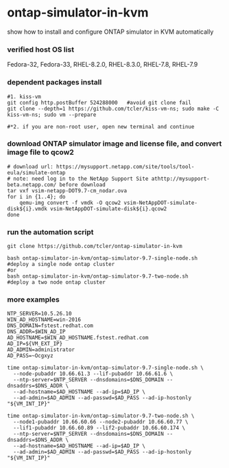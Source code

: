 # ontap-simulator-in-kvm
show how to install and configure ONTAP simulator in KVM automatically

### verified host OS list
Fedora-32, Fedora-33, RHEL-8.2.0, RHEL-8.3.0, RHEL-7.8, RHEL-7.9

### dependent packages install
```
#1. kiss-vm
git config http.postBuffer 524288000   #avoid git clone fail
git clone --depth=1 https://github.com/tcler/kiss-vm-ns; sudo make -C kiss-vm-ns; sudo vm --prepare

#*2. if you are non-root user, open new terminal and continue
```

### download ONTAP simulator image and license file, and convert image file to qcow2
```
# download url: https://mysupport.netapp.com/site/tools/tool-eula/simulate-ontap
# note: need log in to the NetApp Support Site athttp://mysupport-beta.netapp.com/ before download
tar vxf vsim-netapp-DOT9.7-cm_nodar.ova
for i in {1..4}; do
    qemu-img convert -f vmdk -O qcow2 vsim-NetAppDOT-simulate-disk${i}.vmdk vsim-NetAppDOT-simulate-disk${i}.qcow2
done
```

### run the automation script
```
git clone https://github.com/tcler/ontap-simulator-in-kvm

bash ontap-simulator-in-kvm/ontap-simulator-9.7-single-node.sh  #deploy a single node ontap cluster
#or
bash ontap-simulator-in-kvm/ontap-simulator-9.7-two-node.sh     #deploy a two node ontap cluster
```

### more examples
```
NTP_SERVER=10.5.26.10
WIN_AD_HOSTNAME=win-2016
DNS_DOMAIN=fstest.redhat.com
DNS_ADDR=$WIN_AD_IP
AD_HOSTNAME=$WIN_AD_HOSTNAME.fstest.redhat.com
AD_IP=${VM_EXT_IP}
AD_ADMIN=administrator
AD_PASS=~Ocgxyz

time ontap-simulator-in-kvm/ontap-simulator-9.7-single-node.sh \
  --node-pubaddr 10.66.61.3 --lif-pubaddr 10.66.61.6 \
  --ntp-server=$NTP_SERVER --dnsdomains=$DNS_DOMAIN --dnsaddrs=$DNS_ADDR \
  --ad-hostname=$AD_HOSTNAME --ad-ip=$AD_IP \
  --ad-admin=$AD_ADMIN --ad-passwd=$AD_PASS --ad-ip-hostonly "${VM_INT_IP}"

time ontap-simulator-in-kvm/ontap-simulator-9.7-two-node.sh \
  --node1-pubaddr 10.66.60.66 --node2-pubaddr 10.66.60.77 \
  --lif1-pubaddr 10.66.60.89 --lif2-pubaddr 10.66.60.174 \
  --ntp-server=$NTP_SERVER --dnsdomains=$DNS_DOMAIN --dnsaddrs=$DNS_ADDR \
  --ad-hostname=$AD_HOSTNAME --ad-ip=$AD_IP \
  --ad-admin=$AD_ADMIN --ad-passwd=$AD_PASS --ad-ip-hostonly "${VM_INT_IP}"
```

